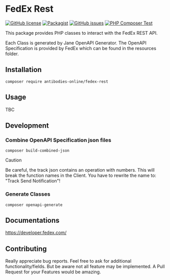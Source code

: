 # FedEx Rest
[![GitHub license](https://img.shields.io/badge/license-MIT-blue.svg)](https://raw.githubusercontent.com/antibodies-online/fedex-rest/master/LICENSE)
[![Packagist](https://img.shields.io/packagist/v/antibodies-online/fedex-rest.svg)](https://packagist.org/packages/antibodies-online/fedex-rest)
[![GitHub issues](https://img.shields.io/github/issues/antibodies-online/fedex-rest.svg)](https://github.com/antibodies-online/fedex-rest/issues)
[![PHP Composer Test](https://github.com/antibodies-online/fedex-rest/actions/workflows/php.yml/badge.svg)](https://github.com/antibodies-online/fedex-rest/actions/workflows/php.yml)

This package provides PHP classes to interact with the FedEx REST API.

Each Class is generated by Jane OpenAPI Generator. The OpenAPI Specification is provided by FedEx which can be found in the resources folder.

## Installation

```shell
composer require antibodies-online/fedex-rest
```

## Usage

TBC

## Development

### Combine OpenAPI Specification json files
```shell
composer build-combined-json
```
> [!CAUTION]
> Be careful, the track json contains an operation with numbers. This will break the function names in the Client. You have to rewrite the name to: "Track Send Notification"!

### Generate Classes
```shell
composer openapi-generate
```

## Documentations
https://developer.fedex.com/

## Contributing
Really appreciate bug reports. Feel free to ask for additional functionality/fields.
But be aware not all feature may be implemented.
A Pull Request for your Features would be amazing.